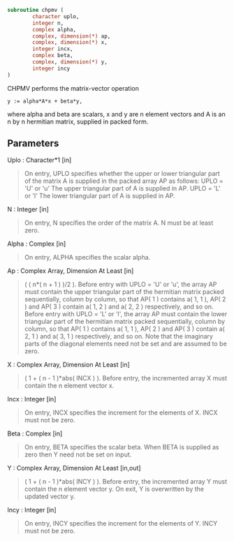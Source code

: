 ```fortran
subroutine chpmv (
		character uplo,
		integer n,
		complex alpha,
		complex, dimension(*) ap,
		complex, dimension(*) x,
		integer incx,
		complex beta,
		complex, dimension(*) y,
		integer incy
)
```

 CHPMV  performs the matrix-vector operation

    y := alpha*A*x + beta*y,

 where alpha and beta are scalars, x and y are n element vectors and
 A is an n by n hermitian matrix, supplied in packed form.

## Parameters
Uplo : Character*1 [in]
> On entry, UPLO specifies whether the upper or lower
> triangular part of the matrix A is supplied in the packed
> array AP as follows:
> UPLO = 'U' or 'u'   The upper triangular part of A is
> supplied in AP.
> UPLO = 'L' or 'l'   The lower triangular part of A is
> supplied in AP.

N : Integer [in]
> On entry, N specifies the order of the matrix A.
> N must be at least zero.

Alpha : Complex [in]
> On entry, ALPHA specifies the scalar alpha.

Ap : Complex Array, Dimension At Least [in]
> ( ( n*( n + 1 ) )/2 ).
> Before entry with UPLO = 'U' or 'u', the array AP must
> contain the upper triangular part of the hermitian matrix
> packed sequentially, column by column, so that AP( 1 )
> contains a( 1, 1 ), AP( 2 ) and AP( 3 ) contain a( 1, 2 )
> and a( 2, 2 ) respectively, and so on.
> Before entry with UPLO = 'L' or 'l', the array AP must
> contain the lower triangular part of the hermitian matrix
> packed sequentially, column by column, so that AP( 1 )
> contains a( 1, 1 ), AP( 2 ) and AP( 3 ) contain a( 2, 1 )
> and a( 3, 1 ) respectively, and so on.
> Note that the imaginary parts of the diagonal elements need
> not be set and are assumed to be zero.

X : Complex Array, Dimension At Least [in]
> ( 1 + ( n - 1 )*abs( INCX ) ).
> Before entry, the incremented array X must contain the n
> element vector x.

Incx : Integer [in]
> On entry, INCX specifies the increment for the elements of
> X. INCX must not be zero.

Beta : Complex [in]
> On entry, BETA specifies the scalar beta. When BETA is
> supplied as zero then Y need not be set on input.

Y : Complex Array, Dimension At Least [in,out]
> ( 1 + ( n - 1 )*abs( INCY ) ).
> Before entry, the incremented array Y must contain the n
> element vector y. On exit, Y is overwritten by the updated
> vector y.

Incy : Integer [in]
> On entry, INCY specifies the increment for the elements of
> Y. INCY must not be zero.

